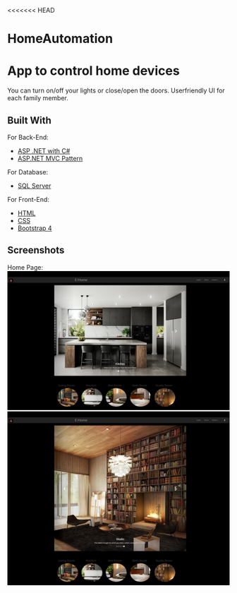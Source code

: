 <<<<<<< HEAD
# HomeAutomation
App to control home devices
======= 
   You can turn on/off your lights or close/open the doors. 
Userfriendly UI for each family member.

## Built With

For Back-End:
* [ASP .NET with C#](https://dotnet.microsoft.com/)
* [ASP.NET MVC Pattern](https://dotnet.microsoft.com/apps/aspnet/mvc)

For Database:
* [SQL Server](https://www.microsoft.com/en-us/sql-server/sql-server-downloads)

For Front-End:
* [HTML](https://developer.mozilla.org/en-US/docs/Web/HTML)
* [CSS](https://www.w3.org/Style/CSS/Overview.en.html)
* [Bootstrap 4](https://getbootstrap.com/)

## Screenshots
Home Page:
![Screenshots](https://github.com/enditabaku/HomeAutomation/blob/main/HomeApp/Content/Images/HomePage1.png)
![Screenshots](https://github.com/enditabaku/HomeAutomation/blob/main/HomeApp/Content/Images/HomePage2.png)
